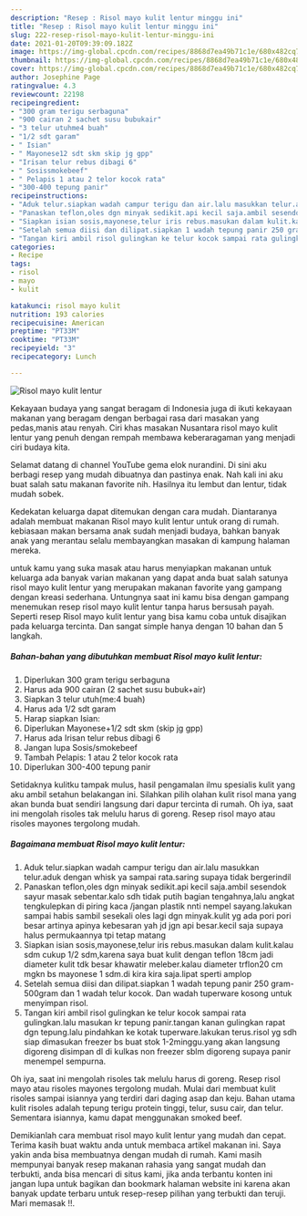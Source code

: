 ```yaml
---
description: "Resep : Risol mayo kulit lentur minggu ini"
title: "Resep : Risol mayo kulit lentur minggu ini"
slug: 222-resep-risol-mayo-kulit-lentur-minggu-ini
date: 2021-01-20T09:39:09.182Z
image: https://img-global.cpcdn.com/recipes/8868d7ea49b71c1e/680x482cq70/risol-mayo-kulit-lentur-foto-resep-utama.jpg
thumbnail: https://img-global.cpcdn.com/recipes/8868d7ea49b71c1e/680x482cq70/risol-mayo-kulit-lentur-foto-resep-utama.jpg
cover: https://img-global.cpcdn.com/recipes/8868d7ea49b71c1e/680x482cq70/risol-mayo-kulit-lentur-foto-resep-utama.jpg
author: Josephine Page
ratingvalue: 4.3
reviewcount: 22198
recipeingredient:
- "300 gram terigu serbaguna"
- "900 cairan 2 sachet susu bubukair"
- "3 telur utuhme4 buah"
- "1/2 sdt garam"
- " Isian"
- " Mayonese12 sdt skm skip jg gpp"
- "Irisan telur rebus dibagi 6"
- " Sosissmokebeef"
- " Pelapis 1 atau 2 telor kocok rata"
- "300-400 tepung panir"
recipeinstructions:
- "Aduk telur.siapkan wadah campur terigu dan air.lalu masukkan telur.aduk dengan whisk ya sampai rata.saring supaya tidak bergerindil"
- "Panaskan teflon,oles dgn minyak sedikit.api kecil saja.ambil sesendok sayur masak sebentar.kalo sdh tidak putih bagian tengahnya,lalu angkat tengkulepkan di piring kaca /jangan plastik nnti nempel sayang.lakukan sampai habis sambil sesekali oles lagi dgn minyak.kulit yg ada pori pori besar artinya apinya kebesaran yah jd jgn api besar.kecil saja supaya halus permukaannya tpi tetap matang"
- "Siapkan isian sosis,mayonese,telur iris rebus.masukan dalam kulit.kalau sdm cukup 1/2 sdm,karena saya buat kulit dengan teflon 18cm jadi diameter kulit tdk besar khawatir meleber.kalau diameter trflon20 cm mgkn bs mayonese 1 sdm.di kira kira saja.lipat sperti amplop"
- "Setelah semua diisi dan dilipat.siapkan 1 wadah tepung panir 250 gram-500gram dan 1 wadah telur kocok. Dan wadah tuperware kosong untuk menyimpan risol."
- "Tangan kiri ambil risol gulingkan ke telur kocok sampai rata gulingkan.lalu masukan kr tepung panir.tangan kanan gulingkan rapat dgn tepung.lalu pindahkan ke kotak tuperware.lakukan terus.risol yg sdh siap dimasukan freezer bs buat stok 1-2minggu.yang akan langsung digoreng disimpan dl di kulkas non freezer sblm digoreng supaya panir menempel sempurna."
categories:
- Recipe
tags:
- risol
- mayo
- kulit

katakunci: risol mayo kulit 
nutrition: 193 calories
recipecuisine: American
preptime: "PT33M"
cooktime: "PT33M"
recipeyield: "3"
recipecategory: Lunch

---
```



![Risol mayo kulit lentur](https://img-global.cpcdn.com/recipes/8868d7ea49b71c1e/680x482cq70/risol-mayo-kulit-lentur-foto-resep-utama.jpg)

Kekayaan budaya yang sangat beragam di Indonesia juga di ikuti kekayaan makanan yang beragam dengan berbagai rasa dari masakan yang pedas,manis atau renyah. Ciri khas masakan Nusantara risol mayo kulit lentur yang penuh dengan rempah membawa keberaragaman yang menjadi ciri budaya kita.


Selamat datang di channel YouTube gema elok nurandini. Di sini aku berbagi resep yang mudah dibuatnya dan pastinya enak. Nah kali ini aku buat salah satu makanan favorite nih. Hasilnya itu lembut dan lentur, tidak mudah sobek.

Kedekatan keluarga dapat ditemukan dengan cara mudah. Diantaranya adalah membuat makanan Risol mayo kulit lentur untuk orang di rumah. kebiasaan makan bersama anak sudah menjadi budaya, bahkan banyak anak yang merantau selalu membayangkan masakan di kampung halaman mereka.

untuk kamu yang suka masak atau harus menyiapkan makanan untuk keluarga ada banyak varian makanan yang dapat anda buat salah satunya risol mayo kulit lentur yang merupakan makanan favorite yang gampang dengan kreasi sederhana. Untungnya saat ini kamu bisa dengan gampang menemukan resep risol mayo kulit lentur tanpa harus bersusah payah.
Seperti resep Risol mayo kulit lentur yang bisa kamu coba untuk disajikan pada keluarga tercinta. Dan sangat simple hanya dengan 10 bahan dan 5 langkah.


<!--inarticleads1-->

##### Bahan-bahan yang dibutuhkan membuat Risol mayo kulit lentur:

1. Diperlukan 300 gram terigu serbaguna
1. Harus ada 900 cairan (2 sachet susu bubuk+air)
1. Siapkan 3 telur utuh(me:4 buah)
1. Harus ada 1/2 sdt garam
1. Harap siapkan  Isian:
1. Diperlukan  Mayonese+1/2 sdt skm (skip jg gpp)
1. Harus ada Irisan telur rebus dibagi 6
1. Jangan lupa  Sosis/smokebeef
1. Tambah  Pelapis: 1 atau 2 telor kocok rata
1. Diperlukan 300-400 tepung panir


Setidaknya kulitku tampak mulus, hasil pengamalan ilmu spesialis kulit yang aku ambil setahun belakangan ini. Silahkan pilih olahan kulit risol mana yang akan bunda buat sendiri langsung dari dapur tercinta di rumah. Oh iya, saat ini mengolah risoles tak melulu harus di goreng. Resep risol mayo atau risoles mayones tergolong mudah. 

<!--inarticleads2-->

##### Bagaimana membuat  Risol mayo kulit lentur:

1. Aduk telur.siapkan wadah campur terigu dan air.lalu masukkan telur.aduk dengan whisk ya sampai rata.saring supaya tidak bergerindil
1. Panaskan teflon,oles dgn minyak sedikit.api kecil saja.ambil sesendok sayur masak sebentar.kalo sdh tidak putih bagian tengahnya,lalu angkat tengkulepkan di piring kaca /jangan plastik nnti nempel sayang.lakukan sampai habis sambil sesekali oles lagi dgn minyak.kulit yg ada pori pori besar artinya apinya kebesaran yah jd jgn api besar.kecil saja supaya halus permukaannya tpi tetap matang
1. Siapkan isian sosis,mayonese,telur iris rebus.masukan dalam kulit.kalau sdm cukup 1/2 sdm,karena saya buat kulit dengan teflon 18cm jadi diameter kulit tdk besar khawatir meleber.kalau diameter trflon20 cm mgkn bs mayonese 1 sdm.di kira kira saja.lipat sperti amplop
1. Setelah semua diisi dan dilipat.siapkan 1 wadah tepung panir 250 gram-500gram dan 1 wadah telur kocok. Dan wadah tuperware kosong untuk menyimpan risol.
1. Tangan kiri ambil risol gulingkan ke telur kocok sampai rata gulingkan.lalu masukan kr tepung panir.tangan kanan gulingkan rapat dgn tepung.lalu pindahkan ke kotak tuperware.lakukan terus.risol yg sdh siap dimasukan freezer bs buat stok 1-2minggu.yang akan langsung digoreng disimpan dl di kulkas non freezer sblm digoreng supaya panir menempel sempurna.


Oh iya, saat ini mengolah risoles tak melulu harus di goreng. Resep risol mayo atau risoles mayones tergolong mudah. Mulai dari membuat kulit risoles sampai isiannya yang terdiri dari daging asap dan keju. Bahan utama kulit risoles adalah tepung terigu protein tinggi, telur, susu cair, dan telur. Sementara isiannya, kamu dapat menggunakan smoked beef. 

Demikianlah cara membuat risol mayo kulit lentur yang mudah dan cepat. Terima kasih buat waktu anda untuk membaca artikel makanan ini. Saya yakin anda bisa membuatnya dengan mudah di rumah. Kami masih mempunyai banyak resep makanan rahasia yang sangat mudah dan terbukti, anda bisa mencari di situs kami, jika anda terbantu konten ini jangan lupa untuk bagikan dan bookmark halaman website ini karena akan banyak update terbaru untuk resep-resep pilihan yang terbukti dan teruji. Mari memasak !!. 
